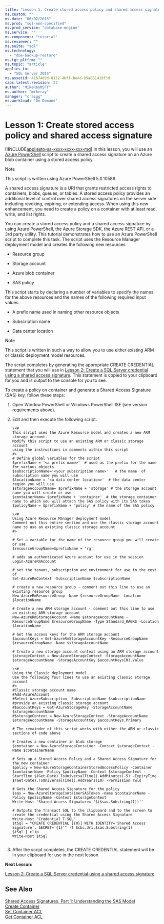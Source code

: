 ```yaml
---
title: "Lesson 1: Create stored access policy and shared access signature | Microsoft Docs"
ms.custom: ""
ms.date: "06/02/2016"
ms.prod: "sql-non-specified"
ms.prod_service: "database-engine"
ms.service: ""
ms.component: "tutorial"
ms.reviewer: ""
ms.suite: "sql"
ms.technology: 
  - "dbe-backup-restore"
ms.tgt_pltfrm: ""
ms.topic: "article"
applies_to: 
  - "SQL Server 2016"
ms.assetid: 41674d9d-8132-4bff-be4d-85a861419f3d
caps.latest.revision: 22
author: "MikeRayMSFT"
ms.author: "mikeray"
manager: "craigg"
ms.workload: "On Demand"
---
```

# Lesson 1: Create stored access policy and shared access signature
[!INCLUDE[appliesto-ss-xxxx-xxxx-xxx-md](../includes/appliesto-ss-xxxx-xxxx-xxx-md.md)]
In this lesson, you will use an [Azure PowerShell](https://azure.microsoft.com/en-us/documentation/articles/powershell-install-configure/) script to create a shared access signature on an Azure blob container using a stored access policy.  
  
> [!NOTE]  
> This script is written using Azure PowerShell 5.0.10586.  
  
A shared access signature is a URI that grants restricted access rights to containers, blobs, queues, or tables. A stored access policy provides an additional level of control over shared access signatures on the server side including revoking, expiring, or extending access. When using this new enhancement, you need to create a policy on a container with at least read, write, and list rights.  
  
You can create a stored access policy and a shared access signature by using Azure PowerShell, the Azure Storage SDK, the Azure REST API, or a 3rd party utility. This tutorial demonstrates how to use an Azure PowerShell script to complete this task. The script uses the Resource Manager deployment model and creates  the following new resources  
  
-   Resource group  
  
-   Storage account  
  
-   Azure blob container  
  
-   SAS policy  
  
This script starts by declaring a number of variables to specify the names for the above resources and the names of the following required input values:  
  
-   A prefix name used in naming other resource objects  
  
-   Subscription name  
  
-   Data center location  
  
> [!NOTE]  
> This script is written in such a way to allow you to use either existing ARM or classic deployment model resources.  
  
The script completes by generating the appropriate CREATE CREDENTIAL statement that you will use in [Lesson 2: Create a SQL Server credential using a shared access signature](../relational-databases/lesson-2-create-a-sql-server-credential-using-a-shared-access-signature.md). This statement is copied to your clipboard for you and is output to the console for you to see.  
  
To create a policy on container and generate a Shared Access Signature (SAS) key, follow these steps:  
  
1.  Open Window PowerShell or Windows PowerShell ISE (see version requirements above).  
  
2.  Edit and then execute the following script.  
  
    ```  
    \<#   
    This script uses the Azure Resource model and creates a new ARM storage account.  
    Modify this script to use an existing ARM or classic storage account   
    using the instructions in comments within this script  
    #>  
    # Define global variables for the script  
    $prefixName = '<a prefix name>'  # used as the prefix for the name for various objects  
    $subscriptionName='<your subscription name>'   # the name  of subscription name you will use  
    $locationName = '<a data center location>'  # the data center region you will use  
    $storageAccountName= $prefixName + 'storage' # the storage account name you will create or use  
    $containerName= $prefixName + 'container'  # the storage container name to which you will attach the SAS policy with its SAS token  
    $policyName = $prefixName + 'policy' # the name of the SAS policy  
  
    \<#   
    Using Azure Resource Manager deployment model  
    Comment out this entire section and use the classic storage account name to use an existing classic storage account  
    #>  
  
    # Set a variable for the name of the resource group you will create or use  
    $resourceGroupName=$prefixName + 'rg'   
  
    # adds an authenticated Azure account for use in the session   
    Login-AzureRmAccount    
  
    # set the tenant, subscription and environment for use in the rest of   
    Set-AzureRmContext -SubscriptionName $subscriptionName   
  
    # create a new resource group - comment out this line to use an existing resource group  
    New-AzureRmResourceGroup -Name $resourceGroupName -Location $locationName   
  
    # Create a new ARM storage account - comment out this line to use an existing ARM storage account  
    New-AzureRmStorageAccount -Name $storageAccountName -ResourceGroupName $resourceGroupName -Type Standard_RAGRS -Location $locationName   
  
    # Get the access keys for the ARM storage account  
    $accountKeys = Get-AzureRmStorageAccountKey -ResourceGroupName $resourceGroupName -Name $storageAccountName  
  
    # Create a new storage account context using an ARM storage account  
    $storageContext = New-AzureStorageContext -StorageAccountName $storageAccountName -StorageAccountKey $accountKeys[0].Value 
  
    \<#  
    Using the Classic deployment model  
    Use the following four lines to use an existing classic storage account  
    #>  
    #Classic storage account name  
    #Add-AzureAccount  
    #Select-AzureSubscription -SubscriptionName $subscriptionName #provide an existing classic storage account  
    #$accountKeys = Get-AzureStorageKey -StorageAccountName $storageAccountName  
    #$storageContext = New-AzureStorageContext -StorageAccountName $storageAccountName -StorageAccountKey $accountKeys.Primary  
  
    # The remainder of this script works with either the ARM or classic sections of code above  
  
    # Creates a new container in blob storage  
    $container = New-AzureStorageContainer -Context $storageContext -Name $containerName  
  
    # Sets up a Stored Access Policy and a Shared Access Signature for the new container  
    $policy = New-AzureStorageContainerStoredAccessPolicy -Container $containerName -Policy $policyName -Context $storageContext -StartTime $(Get-Date).ToUniversalTime().AddMinutes(-5) -ExpiryTime $(Get-Date).ToUniversalTime().AddYears(10) -Permission rwld

    # Gets the Shared Access Signature for the policy  
    $sas = New-AzureStorageContainerSASToken -name $containerName -Policy $policyName -Context $storageContext
    Write-Host 'Shared Access Signature= '$($sas.Substring(1))''  
  
    # Outputs the Transact SQL to the clipboard and to the screen to create the credential using the Shared Access Signature  
    Write-Host 'Credential T-SQL'  
    $tSql = "CREATE CREDENTIAL [{0}] WITH IDENTITY='Shared Access Signature', SECRET='{1}'" -f $cbc.Uri,$sas.Substring(1)   
    $tSql | clip  
    Write-Host $tSql  
  
    ```  
  
3.  After the script completes, the CREATE CREDENTIAL statement will be in your clipboard for use in the next lesson.  
  
**Next Lesson:**  
  
[Lesson 2: Create a SQL Server credential using a shared access signature](../relational-databases/lesson-2-create-a-sql-server-credential-using-a-shared-access-signature.md)  
  
## See Also  
[Shared Access Signatures, Part 1: Understanding the SAS Model](https://azure.microsoft.com/en-us/documentation/articles/storage-dotnet-shared-access-signature-part-1/)  
[Create Container](https://msdn.microsoft.com/library/azure/dd179468.aspx)  
[Set Container ACL](https://msdn.microsoft.com/library/azure/dd179391.aspx)  
[Get Container ACL](https://msdn.microsoft.com/library/azure/dd179469.aspx)  
  
  
  

